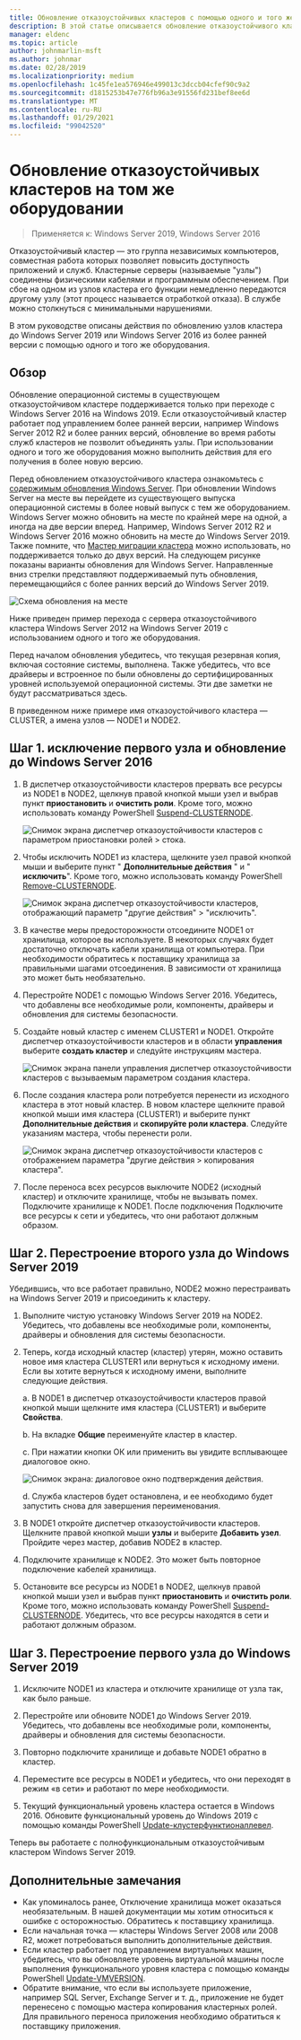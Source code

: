 ```yaml
---
title: Обновление отказоустойчивых кластеров с помощью одного и того же оборудования
description: В этой статье описывается обновление отказоустойчивого кластера с двумя узлами с использованием того же оборудования.
manager: eldenc
ms.topic: article
author: johnmarlin-msft
ms.author: johnmar
ms.date: 02/28/2019
ms.localizationpriority: medium
ms.openlocfilehash: 1c45fe1ea576946e499013c3dccb04cfef90c9a2
ms.sourcegitcommit: d1815253b47e776fb96a3e91556fd231bef8ee6d
ms.translationtype: MT
ms.contentlocale: ru-RU
ms.lasthandoff: 01/29/2021
ms.locfileid: "99042520"
---
```

# <a name="upgrading-failover-clusters-on-the-same-hardware"></a>Обновление отказоустойчивых кластеров на том же оборудовании

> Применяется к: Windows Server 2019, Windows Server 2016

Отказоустойчивый кластер — это группа независимых компьютеров, совместная работа которых позволяет повысить доступность приложений и служб. Кластерные серверы (называемые "узлы") соединены физическими кабелями и программным обеспечением. При сбое на одном из узлов кластера его функции немедленно передаются другому узлу (этот процесс называется отработкой отказа). В службе можно столкнуться с минимальными нарушениями.

В этом руководстве описаны действия по обновлению узлов кластера до Windows Server 2019 или Windows Server 2016 из более ранней версии с помощью одного и того же оборудования.

## <a name="overview"></a>Обзор

Обновление операционной системы в существующем отказоустойчивом кластере поддерживается только при переходе с Windows Server 2016 на Windows 2019.  Если отказоустойчивый кластер работает под управлением более ранней версии, например Windows Server 2012 R2 и более ранних версий, обновление во время работы служб кластеров не позволит объединять узлы.  При использовании одного и того же оборудования можно выполнить действия для его получения в более новую версию.

Перед обновлением отказоустойчивого кластера ознакомьтесь с [содержимым обновления Windows Server](../upgrade/upgrade-overview.md).  При обновлении Windows Server на месте вы перейдете из существующего выпуска операционной системы в более новый выпуск с тем же оборудованием. Windows Server можно обновить на месте по крайней мере на одной, а иногда на две версии вперед. Например, Windows Server 2012 R2 и Windows Server 2016 можно обновить на месте до Windows Server 2019.  Также помните, что [Мастер миграции кластера](https://blogs.msdn.microsoft.com/clustering/2012/06/25/how-to-move-highly-available-clustered-vms-to-windows-server-2012-with-the-cluster-migration-wizard/) можно использовать, но поддерживается только до двух версий. На следующем рисунке показаны варианты обновления для Windows Server. Направленные вниз стрелки представляют поддерживаемый путь обновления, перемещающийся с более ранних версий до Windows Server 2019.

![Схема обновления на месте](media/In-Place-Upgrade/In-Place-Upgrade-1.png)

Ниже приведен пример перехода с сервера отказоустойчивого кластера Windows Server 2012 на Windows Server 2019 с использованием одного и того же оборудования.

Перед началом обновления убедитесь, что текущая резервная копия, включая состояние системы, выполнена.  Также убедитесь, что все драйверы и встроенное по были обновлены до сертифицированных уровней используемой операционной системы.  Эти две заметки не будут рассматриваться здесь.

В приведенном ниже примере имя отказоустойчивого кластера — CLUSTER, а имена узлов — NODE1 и NODE2.

## <a name="step-1-evict-first-node-and-upgrade-to-windows-server-2016"></a>Шаг 1. исключение первого узла и обновление до Windows Server 2016

1. В диспетчер отказоустойчивости кластеров прервать все ресурсы из NODE1 в NODE2, щелкнув правой кнопкой мыши узел и выбрав пункт **приостановить** и **очистить роли**.  Кроме того, можно использовать команду PowerShell [Suspend-CLUSTERNODE](/powershell/module/failoverclusters/suspend-clusternode).

    ![Снимок экрана диспетчер отказоустойчивости кластеров с параметром приостановки ролей > стока.](media/In-Place-Upgrade/In-Place-Upgrade-2.png)

2. Чтобы исключить NODE1 из кластера, щелкните узел правой кнопкой мыши и выберите пункт " **Дополнительные действия** " и " **исключить**".  Кроме того, можно использовать команду PowerShell [Remove-CLUSTERNODE](/powershell/module/failoverclusters/remove-clusternode).

    ![Снимок экрана диспетчер отказоустойчивости кластеров, отображающий параметр "другие действия" > "исключить".](media/In-Place-Upgrade/In-Place-Upgrade-3.png)

3. В качестве меры предосторожности отсоедините NODE1 от хранилища, которое вы используете.  В некоторых случаях будет достаточно отключать кабели хранилища от компьютера.  При необходимости обратитесь к поставщику хранилища за правильными шагами отсоединения.  В зависимости от хранилища это может быть необязательно.

4. Перестройте NODE1 с помощью Windows Server 2016.  Убедитесь, что добавлены все необходимые роли, компоненты, драйверы и обновления для системы безопасности.

5. Создайте новый кластер с именем CLUSTER1 и NODE1.  Откройте диспетчер отказоустойчивости кластеров и в области **управления** выберите **создать кластер** и следуйте инструкциям мастера.

    ![Снимок экрана панели управления диспетчер отказоустойчивости кластеров с вызываемым параметром создания кластера.](media/In-Place-Upgrade/In-Place-Upgrade-4.png)

6. После создания кластера роли потребуется перенести из исходного кластера в этот новый кластер.  В новом кластере щелкните правой кнопкой мыши имя кластера (CLUSTER1) и выберите пункт **Дополнительные действия** и **скопируйте роли кластера**.  Следуйте указаниям мастера, чтобы перенести роли.

    ![Снимок экрана диспетчер отказоустойчивости кластеров с отображением параметра "другие действия > копирования кластера".](media/In-Place-Upgrade/In-Place-Upgrade-5.png)

7.  После переноса всех ресурсов выключите NODE2 (исходный кластер) и отключите хранилище, чтобы не вызывать помех.  Подключите хранилище к NODE1.  После подключения Подключите все ресурсы к сети и убедитесь, что они работают должным образом.

## <a name="step-2-rebuild-second-node-to-windows-server-2019"></a>Шаг 2. Перестроение второго узла до Windows Server 2019

Убедившись, что все работает правильно, NODE2 можно перестраивать на Windows Server 2019 и присоединить к кластеру.

1. Выполните чистую установку Windows Server 2019 на NODE2. Убедитесь, что добавлены все необходимые роли, компоненты, драйверы и обновления для системы безопасности.

2. Теперь, когда исходный кластер (кластер) утерян, можно оставить новое имя кластера CLUSTER1 или вернуться к исходному имени.  Если вы хотите вернуться к исходному имени, выполните следующие действия.

   a. В NODE1 в диспетчер отказоустойчивости кластеров правой кнопкой мыши щелкните имя кластера (CLUSTER1) и выберите **Свойства**.

   b. На вкладке **Общие** переименуйте кластер в кластер.

   c. При нажатии кнопки ОК или применить вы увидите всплывающее диалоговое окно.

    ![Снимок экрана: диалоговое окно подтверждения действия.](media/In-Place-Upgrade/In-Place-Upgrade-6.png)

    d. Служба кластеров будет остановлена, и ее необходимо будет запустить снова для завершения переименования.

3. В NODE1 откройте диспетчер отказоустойчивости кластеров.  Щелкните правой кнопкой мыши **узлы** и выберите **Добавить узел**.  Пройдите через мастер, добавив NODE2 в кластер.

4. Подключите хранилище к NODE2. Это может быть повторное подключение кабелей хранилища.

5. Остановите все ресурсы из NODE1 в NODE2, щелкнув правой кнопкой мыши узел и выбрав пункт **приостановить** и **очистить роли**.  Кроме того, можно использовать команду PowerShell [Suspend-CLUSTERNODE](/powershell/module/failoverclusters/suspend-clusternode).  Убедитесь, что все ресурсы находятся в сети и работают должным образом.

## <a name="step-3-rebuild-first-node-to-windows-server-2019"></a>Шаг 3. Перестроение первого узла до Windows Server 2019

1. Исключите NODE1 из кластера и отключите хранилище от узла так, как было раньше.

2. Перестройте или обновите NODE1 до Windows Server 2019.  Убедитесь, что добавлены все необходимые роли, компоненты, драйверы и обновления для системы безопасности.

3. Повторно подключите хранилище и добавьте NODE1 обратно в кластер.

4. Переместите все ресурсы в NODE1 и убедитесь, что они переходят в режим «в сети» и работают по мере необходимости.

5. Текущий функциональный уровень кластера остается в Windows 2016.  Обновите функциональный уровень до Windows 2019 с помощью команды PowerShell [Update-клустерфунктионаллевел](/powershell/module/failoverclusters/update-clusterfunctionallevel).

Теперь вы работаете с полнофункциональным отказоустойчивым кластером Windows Server 2019.

## <a name="additional-notes"></a>Дополнительные замечания

- Как упоминалось ранее, Отключение хранилища может оказаться необязательным.  В нашей документации мы хотим относиться к ошибке с осторожностью.  Обратитесь к поставщику хранилища.
- Если начальная точка — кластеры Windows Server 2008 или 2008 R2, может потребоваться выполнить дополнительные действия.
- Если кластер работает под управлением виртуальных машин, убедитесь, что вы обновляете уровень виртуальной машины после выполнения функционального уровня кластера с помощью команды PowerShell [Update-VMVERSION](/powershell/module/hyper-v/update-vmversion).
- Обратите внимание, что если вы используете приложение, например SQL Server, Exchange Server и т. д., приложение не будет перенесено с помощью мастера копирования кластерных ролей.  Для правильного переноса приложения необходимо обратиться к поставщику приложения.